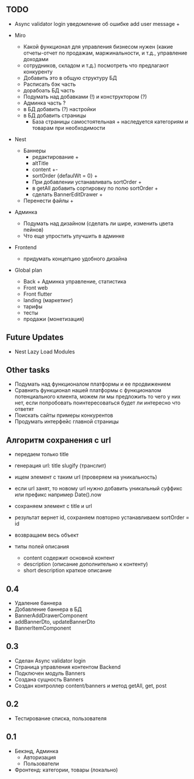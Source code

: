 ## TODO
 - Async validator login уведомление об ошибке add user message +
 - Miro
   - Какой функционал для управления бизнесом нужен (какие отчеты-отчет по продажам, маржинальности, и т.д., управление доходами 
   - сотрудников, складом и т.д.) посмотреть что предлагают конкуренту 
   - Добавить это в общую структуру БД 
   - Расписать бэк часть
   - дорабоать БД часть 
   - Подумать над добавками (!) и конструктором (?)
   - Админка часть ?
   - в БД добавить (?) настройки 
   - в БД добавить страницы 
     - База страницы самостоятельная + наследуется категориям и товарам при необходимости
 - Nest
   - Баннеры
     - редактирование +
     - altTitle
     - content +-
     - sortOrder {defaulWt = 0} + 
     - При добавлении устанавливать sortOrder +
     - в getAll добавить сортировку по полю sortOrder +
     - сделать BannerEditDrawer +
   - Перенести файлы + 
 - Админка
   - Подумать над дизайном (сделать ли шире, изменить цвета пейнов)
   - Что еще упростить улучшить в админке
 - Frontend
   - придумать концепцию удобного дизайна 

- Global plan 
  - Back + Админка управление, статистика 
  - Front web
  - Front flutter
  - landing (маркетинг)
  - тарифы 
  - тесты 
  - продажи (монетизация)


## Future Updates
- Nest Lazy Load Modules


## Other tasks
- Подумать над функционалом платформы и ее продвижением 
- Сравнить функционал нашей платформы с функционалом потенциального клиента, можем ли мы предложить то чего у них нет,
если попробовать поинтересоваться будет ли интересно что ответят 
- Поискать сайты примеры конкурентов
- Продумать интерфейс главной страницы

## Алгоритм сохранения с url 
- передаем только title
- генерация url: title slugify (транслит) 
- ищем элемент с таким url (проверяем на уникальность)
- если url занят, то новому url нужно добавить уникальный суффикс или префикс например Date().now
- сохраняем элемент с title и url 
- результат вернет id, сохраняем повторно устанавливаем sortOrder = id
- возвращаем весь объект 

- типы полей описания 
  - content содержит основной контент 
  - description (описание дополнительно к контенту)
  - short description краткое описание

## 0.4
 - Удаление баннера 
 - Добавление баннера в БД 
 - BannerAddDrawerComponent
 - addBannerDto, updateBannerDto
 - BannerItemComponent

## 0.3

- Сделан Async validator login 
- Страница управления контентом 
Backend 
- Подключен модуль Banners 
- Создана сущность Banners
- Создан контроллер content/banners и метод getAll, get, post
## 0.2

- Тестирование списка, пользователя

## 0.1

- Бекэнд, Админка
    - Авторизация
    - Пользователи
- Фронтенд: категории, товары (локально)
